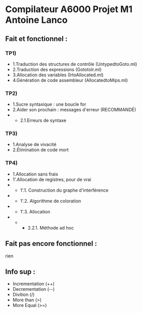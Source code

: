 # Compilateur A6000 Projet M1 Antoine Lanco

 ## Fait et fonctionnel :
  ### TP1)
  - 1.Traduction des structures de contrôle (UntypedtoGoto.ml)
  - 2.Traduction des expressions (GototoIr.ml)
  - 3.Allocation des variables (IrtoAllocated.ml)
  - 4.Génération de code assembleur (AllocatedtoMips.ml)

  ### TP2)
  - 1.Sucre syntaxique : une boucle for
  - 2.Aider son prochain : messages d'erreur (RECOMMANDÉ)
  - - 2.1.Erreurs de syntaxe

  ### TP3)
  - 1.Analyse de vivacité
  - 2.Élimination de code mort

  ### TP4)
  - 1.Allocation sans frais
  - 1'.Allocation de registres, pour de vrai
  - - 1'.1. Construction du graphe d'interférence
  - - 1'.2. Algorithme de coloration
  - - 1'.3. Allocation
  - - - 2.2.1. Méthode ad hoc


 ## Fait pas encore fonctionnel :

rien

 ## Info sup :

  - Incrementation (++)
  - Decrementation (--)
  - Divition (/)
  - More than (>)
  - More Equal (>=)
